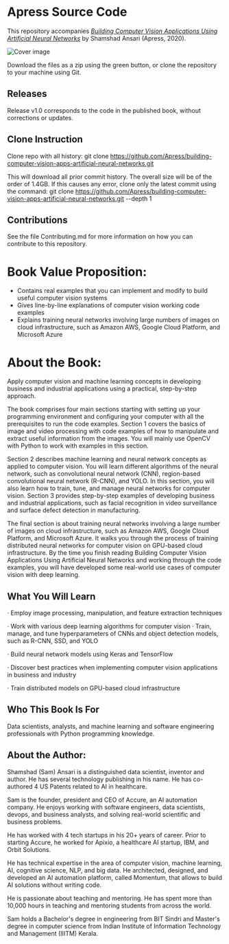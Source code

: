 # Apress Source Code

This repository accompanies [*Building Computer Vision Applications Using Artificial Neural Networks*](https://www.apress.com/9781484258866) by Shamshad Ansari (Apress, 2020).

[comment]: #cover
![Cover image](9781484258866.jpg)

Download the files as a zip using the green button, or clone the repository to your machine using Git.

## Releases

Release v1.0 corresponds to the code in the published book, without corrections or updates.

## Clone Instruction
Clone repo with all history:
git clone https://github.com/Apress/building-computer-vision-apps-artificial-neural-networks.git

This will download all prior commit history. The overall size will be of the order of 1.4GB. If this causes any error, clone only the latest commit using the command:
git clone https://github.com/Apress/building-computer-vision-apps-artificial-neural-networks.git --depth 1 


## Contributions

See the file Contributing.md for more information on how you can contribute to this repository.

# Book Value Proposition:
- Contains real examples that you can implement and modify to build useful computer vision systems
- Gives line-by-line explanations of computer vision working code examples  
- Explains training neural networks involving large numbers of images on cloud infrastructure, such as Amazon AWS, Google Cloud Platform, and Microsoft Azure 

# About the Book:
Apply computer vision and machine learning concepts in developing business and industrial applications ​using a practical, step-by-step approach. 

The book comprises four main sections starting with setting up your programming environment and configuring your computer with all the prerequisites to run the code examples. Section 1 covers the basics of image and video processing with code examples of how to manipulate and extract useful information from the images. You will mainly use OpenCV with Python to work with examples in this section. 

Section 2 describes machine learning and neural network concepts as applied to computer vision. You will learn different algorithms of the neural network, such as convolutional neural network (CNN), region-based convolutional neural network (R-CNN), and YOLO. In this section, you will also learn how to train, tune, and manage neural networks for computer vision. Section 3 provides step-by-step examples of developing business and industrial applications, such as facial recognition in video surveillance and surface defect detection in manufacturing. 

The final section is about training neural networks involving a large number of images on cloud infrastructure, such as Amazon AWS, Google Cloud Platform, and Microsoft Azure. It walks you through the process of training distributed neural networks for computer vision on GPU-based cloud infrastructure. By the time you finish reading Building Computer Vision Applications Using Artificial Neural Networks and working through the code examples, you will have developed some real-world use cases of computer vision with deep learning. 

## What You Will Learn

·         Employ image processing, manipulation, and feature extraction techniques

·         Work with various deep learning algorithms for computer vision
·         Train, manage, and tune hyperparameters of CNNs and object detection models, such as R-CNN, SSD, and YOLO

·         Build neural network models using Keras and TensorFlow

·         Discover best practices when implementing computer vision applications in business and industry

·         Train distributed models on GPU-based cloud infrastructure 
## Who This Book Is For 

Data scientists, analysts, and machine learning and software engineering professionals with Python programming knowledge.

## About the Author:
Shamshad (Sam) Ansari is a distinguished data scientist, inventor and author. He has several technology publishing in his name. He has co-authored 4 US Patents related to AI in healthcare.

Sam is the founder, president and CEO of Accure, an AI automation company. He enjoys working with software engineers, data scientists, devops, and business analysts, and solving real-world scientific and business problems.

He has worked with 4 tech startups in his 20+ years of career. Prior to starting Accure, he worked for Apixio, a healthcare AI startup, IBM, and Orbit Solutions.

He has technical expertise in the area of computer vision, machine learning, AI, cognitive science, NLP, and big data. He architected, designed, and developed an AI automation platform, called Momentum, that allows to build AI solutions without writing code.

He is passionate about teaching and mentoring. He has spent more than 10,000 hours in teaching and mentoring students from across the world.

Sam holds a Bachelor's degree in engineering from BIT Sindri and Master's degree in computer science from Indian Institute of Information Technology and Management (IIITM) Kerala.
